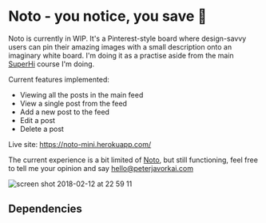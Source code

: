 # Noto - you notice, you save 📌

Noto is currently in WIP. It's a Pinterest-style board where design-savvy users can pin their amazing images with a small description onto an imaginary white board. I'm doing it as a practise aside from the main [SuperHi](http://superhi.com) course I'm doing.

Current features implemented:

* Viewing all the posts in the main feed
* View a single post from the feed
* Add a new post to the feed
* Edit a post
* Delete a post

Live site: https://noto-mini.herokuapp.com/

The current experience is a bit limited of [Noto](https://noto-mini.herokuapp.com/), but still functioning, feel free to tell me your opinion and say hello@peterjavorkai.com

![screen shot 2018-02-12 at 22 59 11](https://user-images.githubusercontent.com/9334646/36122047-4ccdaad0-1048-11e8-8ff4-0da8f6646dc1.png)

## Dependencies
